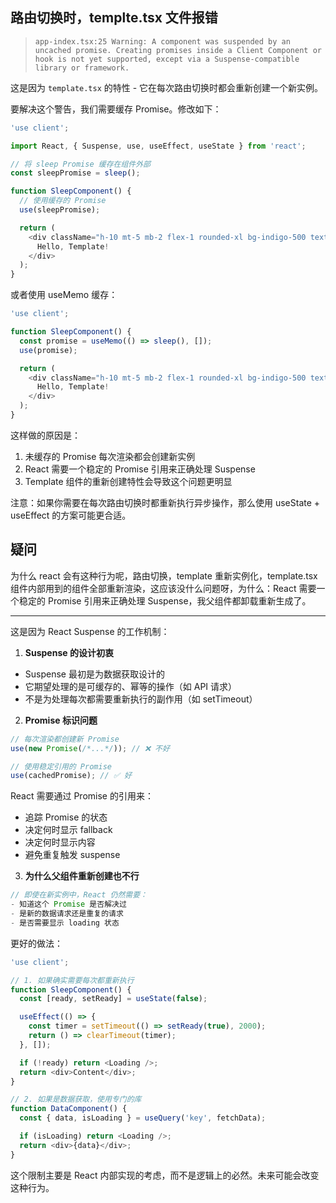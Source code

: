 ## 路由切换时，templte.tsx 文件报错

> `app-index.tsx:25 Warning: A component was suspended by an uncached promise. Creating promises inside a Client Component or hook is not yet supported, except via a Suspense-compatible library or framework.`

这是因为 `template.tsx` 的特性 - 它在每次路由切换时都会重新创建一个新实例。

要解决这个警告，我们需要缓存 Promise。修改如下：

```typescript
'use client';

import React, { Suspense, use, useEffect, useState } from 'react';

// 将 sleep Promise 缓存在组件外部
const sleepPromise = sleep();

function SleepComponent() {
  // 使用缓存的 Promise
  use(sleepPromise);

  return (
    <div className="h-10 mt-5 mb-2 flex-1 rounded-xl bg-indigo-500 text-white flex items-center justify-center">
      Hello, Template!
    </div>
  );
}
```

或者使用 useMemo 缓存：

```typescript
'use client';

function SleepComponent() {
  const promise = useMemo(() => sleep(), []);
  use(promise);

  return (
    <div className="h-10 mt-5 mb-2 flex-1 rounded-xl bg-indigo-500 text-white flex items-center justify-center">
      Hello, Template!
    </div>
  );
}
```

这样做的原因是：

1. 未缓存的 Promise 每次渲染都会创建新实例
2. React 需要一个稳定的 Promise 引用来正确处理 Suspense
3. Template 组件的重新创建特性会导致这个问题更明显

注意：如果你需要在每次路由切换时都重新执行异步操作，那么使用 useState + useEffect 的方案可能更合适。

## 疑问

为什么 react 会有这种行为呢，路由切换，template 重新实例化，template.tsx 组件内部用到的组件全部重新渲染，这应该没什么问题呀，为什么：React 需要一个稳定的 Promise 引用来正确处理 Suspense，我父组件都卸载重新生成了。

---

这是因为 React Suspense 的工作机制：

1. **Suspense 的设计初衷**

- Suspense 最初是为数据获取设计的
- 它期望处理的是可缓存的、幂等的操作（如 API 请求）
- 不是为处理每次都需要重新执行的副作用（如 setTimeout）

2. **Promise 标识问题**

```typescript
// 每次渲染都创建新 Promise
use(new Promise(/*...*/)); // ❌ 不好

// 使用稳定引用的 Promise
use(cachedPromise); // ✅ 好
```

React 需要通过 Promise 的引用来：

- 追踪 Promise 的状态
- 决定何时显示 fallback
- 决定何时显示内容
- 避免重复触发 suspense

3. **为什么父组件重新创建也不行**

```typescript
// 即使在新实例中，React 仍然需要：
- 知道这个 Promise 是否解决过
- 是新的数据请求还是重复的请求
- 是否需要显示 loading 状态
```

更好的做法：

```typescript
'use client';

// 1. 如果确实需要每次都重新执行
function SleepComponent() {
  const [ready, setReady] = useState(false);

  useEffect(() => {
    const timer = setTimeout(() => setReady(true), 2000);
    return () => clearTimeout(timer);
  }, []);

  if (!ready) return <Loading />;
  return <div>Content</div>;
}

// 2. 如果是数据获取，使用专门的库
function DataComponent() {
  const { data, isLoading } = useQuery('key', fetchData);

  if (isLoading) return <Loading />;
  return <div>{data}</div>;
}
```

这个限制主要是 React 内部实现的考虑，而不是逻辑上的必然。未来可能会改变这种行为。
